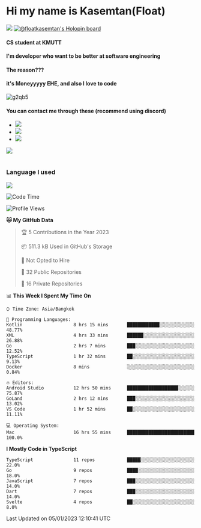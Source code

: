 # Hi my name is Kasemtan(Float)
![](https://64.media.tumblr.com/9c2a8f831efe8da556ffbf89cebb52c9/b86c1ab833a37e32-93/s1280x1920/d000dc22f75df64be2bc150f5fa69c4f6df6bb07.gifv)
[![@floatkasemtan's Holopin board](https://holopin.me/floatkasemtan)](https://holopin.io/@floatkasemtan)
#### CS student at KMUTT
#### I'm developer who want to be better at software engineering
#### The reason???
#### it's Moneyyyyy EHE, and also I love to code
![g2qb5](https://user-images.githubusercontent.com/69688279/175812510-9235eaf7-72f7-40d3-b163-56efa9aa5c6b.gif)

#### You can contact me through these (recommend using discord)
- [![](https://img.shields.io/badge/Discord-5865F2?logo=Discord&logoColor=white)](https://discordapp.com/users/278155096225742848)
- [![](https://img.shields.io/badge/Facebook-1877F2?logo=facebook&logoColor=white)](https://www.facebook.com/float.teavasirichokchai/)
- [![](https://img.shields.io/badge/linkedin-0A66C2?logo=linkedin&logoColor=white)](https://www.linkedin.com/in/kasemtan-teavasirichokchai-975531227/)

[![](https://github-readme-stats.vercel.app/api?username=FloatKasemtan&show_icons=true&theme=nightowl)]()
#
### Language I used
[![](https://github-readme-stats.vercel.app/api/top-langs/?username=FloatKasemtan&layout=compact&theme=nightowl)]()
<!--START_SECTION:waka-->
![Code Time](http://img.shields.io/badge/Code%20Time-880%20hrs%2038%20mins-blue)

![Profile Views](http://img.shields.io/badge/Profile%20Views-4-blue)

**🐱 My GitHub Data** 

> 🏆 5 Contributions in the Year 2023
 > 
> 📦 511.3 kB Used in GitHub's Storage 
 > 
> 🚫 Not Opted to Hire
 > 
> 📜 32 Public Repositories 
 > 
> 🔑 16 Private Repositories  
 > 
📊 **This Week I Spent My Time On** 

```text
⌚︎ Time Zone: Asia/Bangkok

💬 Programming Languages: 
Kotlin                   8 hrs 15 mins       ████████████░░░░░░░░░░░░░   48.77% 
XML                      4 hrs 33 mins       ██████░░░░░░░░░░░░░░░░░░░   26.88% 
Go                       2 hrs 7 mins        ███░░░░░░░░░░░░░░░░░░░░░░   12.52% 
TypeScript               1 hr 32 mins        ██░░░░░░░░░░░░░░░░░░░░░░░   9.13% 
Docker                   8 mins              ░░░░░░░░░░░░░░░░░░░░░░░░░   0.84%

🔥 Editors: 
Android Studio           12 hrs 50 mins      ███████████████████░░░░░░   75.87% 
GoLand                   2 hrs 12 mins       ███░░░░░░░░░░░░░░░░░░░░░░   13.02% 
VS Code                  1 hr 52 mins        ██░░░░░░░░░░░░░░░░░░░░░░░   11.11%

💻 Operating System: 
Mac                      16 hrs 55 mins      █████████████████████████   100.0%

```

**I Mostly Code in TypeScript** 

```text
TypeScript               11 repos            █████░░░░░░░░░░░░░░░░░░░░   22.0% 
Go                       9 repos             ████░░░░░░░░░░░░░░░░░░░░░   18.0% 
JavaScript               7 repos             ███░░░░░░░░░░░░░░░░░░░░░░   14.0% 
Dart                     7 repos             ███░░░░░░░░░░░░░░░░░░░░░░   14.0% 
Svelte                   4 repos             ██░░░░░░░░░░░░░░░░░░░░░░░   8.0%

```



 Last Updated on 05/01/2023 12:10:41 UTC
<!--END_SECTION:waka-->
<!--
**FloatKasemtan/FloatKasemtan** is a ✨ _special_ ✨ repository because its `README.md` (this file) appears on your GitHub profile.

Here are some ideas to get you started:

- 🔭 I’m currently working on ...
- 🌱 I’m currently learning ...
- 👯 I’m looking to collaborate on ...
- 🤔 I’m looking for help with ...
- 💬 Ask me about ...
- 📫 How to reach me: ...
- 😄 Pronouns: ...
- ⚡ Fun fact: ...
-->
